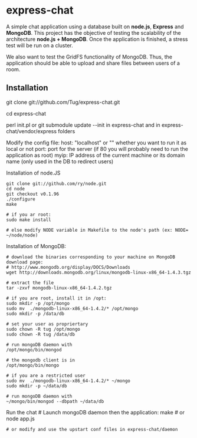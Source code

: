 # express-chat

  A simple chat application using a database built on **node.js**, **Express** and **MongoDB**.
  This project has the objective of testing the scalability of the architecture **node.js + MongoDB**.
  Once the application is finished, a stress test will be run on a cluster.

  We also want to test the GridFS functionality of MongoDB.
  Thus, the application should be able to upload and share files between users of a room.


## Installation

  git clone git://github.com/Tug/express-chat.git

  cd express-chat

  perl init.pl
    or
  git submodule update --init
    in express-chat and in express-chat/vendor/express folders

  Modify the config file:
    host: "localhost" or "" whether you want to run it as local or not
    port: port for the server (if 80 you will probably need to run the application as root)
    myip: IP address of the current machine or its domain name (only used in the DB to redirect users)

  Installation of node.JS

    git clone git://github.com/ry/node.git
    cd node
    git checkout v0.1.96
    ./configure
    make
    
    # if you ar root:
    sudo make install

    # else modify NODE variable in Makefile to the node's path (ex: NODE= ~/node/node)

  Installation of MongoDB:

    # download the binaries corresponding to your machine on MongoDB download page:
    # http://www.mongodb.org/display/DOCS/Downloads
    wget http://downloads.mongodb.org/linux/mongodb-linux-x86_64-1.4.3.tgz

    # extract the file
    tar -zxvf mongodb-linux-x86_64-1.4.2.tgz

    # if you are root, install it in /opt:
    sudo mkdir -p /opt/mongo
    sudo mv  ./mongodb-linux-x86_64-1.4.2/* /opt/mongo
    sudo mkdir -p /data/db
  
    # set your user as propriertary 
    sudo chown -R tug /opt/mongo
    sudo chown -R tug /data/db

    # run mongoDB daemon with
    /opt/mongo/bin/mongod

    # the mongodb client is in
    /opt/mongo/bin/mongo

    # if you are a restricted user
    sudo mv  ./mongodb-linux-x86_64-1.4.2/* ~/mongo
    sudo mkdir -p ~/data/db

    # run mongoDB daemon with
    ~/mongo/bin/mongod --dbpath ~/data/db

  Run the chat
    # Launch mongoDB daemon then the application:
    make
    # or
    node app.js

    # or modify and use the upstart conf files in express-chat/daemon

